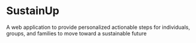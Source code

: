 # SustainUp  

A web application to provide personalized actionable steps for individuals, groups, and families to move toward a sustainable future
